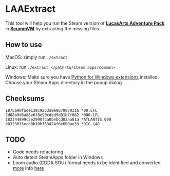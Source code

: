 LAAExtract
==========

This tool will help you run the Steam version of [**LucasArts Adventure Pack**](http://store.steampowered.com/sub/2102/) in [**ScummVM**](http://www.scummvm.org/) by
extracting the missing files.


How to use
----------

MacOS: simply run `./extract`

Linux: run `./extract </path/to/steam apps/common>`

Windows: Make sure you have [Python for Windows extensions](http://sourceforge.net/projects/pywin32/) installed. Choose your Steam Apps directory in the popup dialog


Checksums
---------

    1875b90fade138c9253a8e967007031a *00.LFL  
    5d88b9d6a88e6f8e90cded9d01b7f082 *000.LFL  
    182344899c2e2998fca0bebcd82aa81a *ATLANTIS.000  
    d8323015ecb8b10bf53474f6e6b0ae33 *DIG.LA0

TODO
----
+ Code needs refactoring  
+ Auto detect SteamApps folder in Windows
+ Loom audio (CDDA.SOU) format needs to be identified and converted 
[more](http://forum.scummvm.org/viewtopic.php?t=7783) 
info
[here](http://www.lucasforums.com/showthread.php?t=199769)
